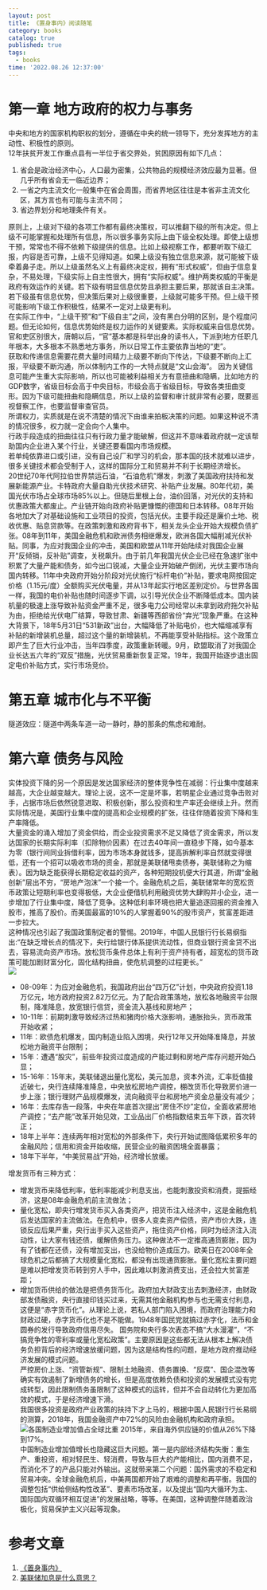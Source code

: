 ```yaml
---
layout: post
title: 《置身事内》阅读随笔
category: books
catalog: true
published: true
tags:
  - books
time: '2022.08.26 12:37:00'
---
```

# 第一章 地方政府的权力与事务
中央和地方的国家机构职权的划分，遵循在中央的统一领导下，充分发挥地方的主动性、积极性的原则。  
12年扶贫开发工作重点县有一半位于省交界处，贫困原因有如下几点：  
1. 省会是政治经济中心，人口最为密集，公共物品的规模经济效应最为显著。但几乎所有省会无一临近边界；
2. 一省之内主流文化一般集中在省会周围，而省界地区往往是本省非主流文化区，其方言也有可能与主流不同；
3. 省边界划分和地理条件有关。
 
原则上，上级对下级的各项工作都有最终决策权，可以推翻下级的所有决定。但上级不可能掌握和处理所有信息，所以很多事务实际上由下级全权处理。即使上级想干预，常常也不得不依赖下级提供的信息。比如上级视察工作，都要听取下级汇报，内容是否可靠，上级不见得知道。如果上级没有独立信息来源，就可能被下级牵着鼻子走。所以上级虽然名义上有最终决定权，拥有“形式权威”，但由于信息复杂，不易处理，下级实际上自主性很大，拥有“实际权威”。维护两类权威的平衡是政府有效运作的关键。若下级有明显信息优势且承担主要后果，那就该自主决策。若下级虽有信息优势，但决策后果对上级很重要，上级就可能多干预。但上级干预可能影响下级工作积极性，结果不一定对上级更有利。  
在实际工作中，“上级干预”和“下级自主”之间，没有黑白分明的区别，是个程度问题。但无论如何，信息优势始终是权力运作的关键要素。实际权威来自信息优势。  
官和吏区别很大，唐朝以后，“官”基本都是科举出身的读书人，下派到地方任职几年根本，大多根本不熟悉地方事务，所以日常工作主要依靠当地的“吏”。  
获取和传递信息需要花费大量时间精力上级要不断向下传达，下级要不断向上汇报，平级要不断沟通，所以体制内工作的一大特点就是“文山会海”。
因为关键信息可能产生重大实际影响，所以也可能被利益相关方有意扭曲和隐瞒，比如地方的GDP数字，省级目标会高于中央目标，市级会高于省级目标，导致各类扭曲变形。因为下级可能扭曲和隐瞒信息，所以上级的监督和审计就非常有必要，既要巡视督察工作，也要监督审查官员。  
所谓权力，实质就是在说不清楚的情况下由谁来拍板决策的问题。如果这种说不清的情况很多，权力就一定会向个人集中。  
行政手段造成的扭曲往往只有行政力量才能破解，但这并不意味着政府就一定该帮助国内企业进入某个行业，关键还要看国内市场规模。  
若单纯依靠进口或引进，没有自己设厂和学习的机会，那本国的技术就难以进步，很多关键技术都会受制于人，这样的国际分工和贸易并不利于长期经济增长。  
20世纪70年代阿拉伯世界禁运石油，“石油危机”爆发，刺激了美国政府扶持和发展新能源产业。卡特政府大量自助光伏技术研究、补贴产业发展。80年代初，美国光伏市场占全球市场85%以上。但随后里根上台，油价回落，对光伏的支持和优惠政策大都废止。产业链开始向政府补贴更慷慨的德国和日本转移。08年开始各地加大了对基础设施和工业项目的投资，包括光伏。主要手段还是廉价土地、税收优惠、贴息贷款等。在政策刺激和政府背书下，相关龙头企业开始大规模负债扩张。08年到11年，美国金融危机和欧洲债务相继爆发，欧洲各国大幅削减光伏补贴。同事，为应对我国企业的冲击，美国和欧盟从11年开始陆续对我国企业展开“反倾销，反补贴”调查，关税飙升。由于前几年我国光伏企业已经在急速扩张中积累了大量产能和债务，如今出口锐减，大量企业开始破产倒闭，光伏主要市场向国内转移。11年中央政府开始分阶段对光伏施行“标杆电价”补贴，要求电网按固定价格（1.15元/度）全额购买光伏电量，并从13年起实行地区差别定价。与世界各国一样，我国的电价补贴也随时间逐步下调，以引导光伏企业不断降低成本。国内装机量的极速上涨导致补贴资金严重不足，很多电力公司经常以未拿到政府拖欠补贴为由，拒绝给光伏电厂结算，导致甘肃、新疆等西部省份“弃光”现象严重。在这种大背景下，18年5月31日“531新政”出台，大幅降低了补贴电价，也大幅缩减享有补贴的新增装机总量，超过这个量的新增装机，不再能享受补贴指标。这个政策立即产生了巨大行业冲击，当年四季度，政策重新转暖。9月，欧盟取消了对我国企业长达五六年的“双反”措施，光伏贸易重新恢复正常。19年，我国开始逐步退出固定电价补贴方式，实行市场竞价。

# 第五章 城市化与不平衡
隧道效应：隧道中两条车道一动一静时，静的那条的焦虑和难耐。

# 第六章 债务与风险
实体投资下降的另一个原因是发达国家经济的整体竞争性在减弱：行业集中度越来越高，大企业越变越大。理论上说，这不一定是坏事，若明星企业通过竞争击败对手，占据市场后依然锐意进取、积极创新，那么投资和生产率还会继续上升。然而实际情况是，美国行业集中度的提高和企业规模的扩张，往往伴随着投资下降和生产率降低。  
大量资金的涌入增加了资金供给，而企业投资需求不足又降低了资金需求，所以发达国家的长期实际利率（扣除物价因素）在过去40年间一直稳步下降，如今基本为零（银行间同业拆借利率，因为市场本身就钱多，提高拆解利率自然就变得很低，还有一个招可以吸收市场的资金，那就是美联储甩卖债券，美联储称之为缩表）。因为缺乏能获得长期稳定收益的资产，各种短期投机便大行其道，所谓“金融创新”层出不穷，“房地产泡沫”一个接一个。金融危机之后，美联储常年的宽松货币政策让短期利率也变得极低，大企业便借机利用融资优势大肆购并小企业，进一步增加了行业集中度，降低了竞争。这种低利率环境也把大量追逐回报的资金推入股市，推高了股价。而美国最富的10%的人掌握着90%的股市资产，贫富差距进一步拉大。  
这种情况也引起了我国政策制定者的警惕。2019年，中国人民银行行长易纲指出:“在缺乏增长点的情况下，央行给银行体系提供流动性，但商业银行资金贷不出去，容易流向资产市场。放松货币条件总体上有利于资产持有者，超宽松的货币政策可能加剧财富分化，固化结构扭曲，使危机调整的过程更长。”  
![](https://yibaochina.com/wp-content/uploads/2022/04/%E5%80%BA%E5%8A%A14-1.png)
- 08-09年：为应对金融危机，我国政府出台“四万亿”计划，中央政府投资1.18万亿元，地方政府投资2.82万亿元。为了配合政策落地，放松各地融资平台限制，降准降息，放宽银行信贷，资金流入基线和房地产；
- 10-11年：前期刺激导致经济过热和猪肉价格大涨影响，通胀抬头，货币政策开始收紧；
- 11年：欧债危机爆发，国内制造业陷入困境，央行12年又开始降准降息，并放松地方融资平台限制；
- 15年：遭遇“股灾”，前些年投资过度造成的产能过剩和房地产库存问题开始凸显；
- 15-16年：15年末，美联储退出量化宽松，美元加息，资本外流，汇率贬值接近破七，央行连续降准降息，中央放松房地产调控，棚改货币化导致房价进一步上涨；银行理财产品规模爆发，流向融资平台和房地产资金总量没有减少；
- 16年：去库存告一段落，中央在年底首次提出“房住不炒”定位，全面收紧房地产调控；“去产能”改革开始见效，工业品出厂价格指数结束五年下跌，首次转正；
- 18年上半年：连续两年相对宽松的外部条件下，央行开始试图降低累积多年的金融风险；信用和资金开始收缩，民营企业的融资困境全面暴露；
- 18年下半年，“中美贸易战”开始，经济增长放缓。  

增发货币有三种方式：
- 增发货币来降低利率，低利率能减少利息支出，也能刺激投资和消费，提振经济，这是08年金融危机前主流做法；
- 量化宽松，即央行增发货币买入各类资产，把货币注入经济中，这是金融危机后发达国家的主流做法。在危机中，很多人变卖资产偿债，资产市价大跌，连锁反应后果严重，央行出手买入这些资产，拖住资产价格，同时为经济注入流动性，让大家有钱还债，缓解债务压力。这种做法不一定推高通货膨胀，因为有了钱都在还债，没有增加支出，也没给物价造成压力。欧美日在2008年全球危机之后都搞了大规模量化宽松，都没有出现通货膨胀。量化宽松主要问题是难以把增发货币转到穷人手中，因此难以刺激消费支出，还会拉大贫富差距；
- 增加货币供给的做法是把债务货币化。政府加大财政支出去刺激经济，由财政部发债融资，央行直接印钱买过来，无需其他金融机构参与也无需支付利息，这便是“赤字货币化”。从理论上说，若私人部门陷入困境，而政府治理能力和财政过硬，赤字货币化也不是不能做。1948年国民党就搞过赤字化，法币和金圆券的发行导致政府信用尽失。
国务院和央行多次表态不搞“大水漫灌”，“不搞竞争性的零利率或量化宽松政策”。主要原因是这些都无法从根本上解决债务负担背后的经济增速放缓问题，因为这是结构性的问题，是地方政府推动经济发展的模式问题。  
严控房价上涨、“资管新规”、限制土地融资、债务置换、“反腐”、国企混改等确实有效遏制了新增债务的增长，但是高度依赖负债和投资的发展模式没有完成转型，因此限制债务虽限制了这种模式的运转，但并不会自动转化为更加高效的模式，于是经济增速下滑。  
我国很多投资是政府产业政策的扶持下才上马的，根据中国人民银行行长易纲的测算，2018年，我国金融资产中72%的风险由金融机构和政府承担。
![各国制造业增加值占全球比重](https://www.wenxue88.com/zhishenshinei/19.jpg)
2015年，来自海外供应链的价值从26%下降到17%。  
中国制造业增加值增长也隐藏这巨大问题。第一是内部经济结构失衡：重生产、重投资，相对轻民生、轻消费，导致与巨大的产能相比，国内消费不足，而消化不了的产品只能对外输出。这就带来第二个问题：国外需求的不稳定和贸易冲突。全球金融危机后，中美两国都开始了艰难的调整和再平衡。我国的调整包括“供给侧结构性改革”、要素市场改革，以及提出“国内大循环为主、国际国内双循环相互促进”的发展战略，等等。在美国，这种调整伴随着政治极化，贸易保护主义兴起等现象。

# 参考文章
1. [《置身事内》](https://book.douban.com/subject/35546622/)  
2. [美联储加息是什么意思？](https://www.zhihu.com/question/57169346)
